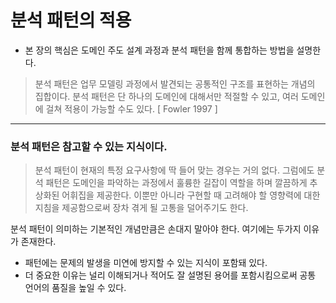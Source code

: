 # 분석 패턴의 적용
+ 본 장의 핵심은 도메인 주도 설계 과정과 분석 패턴을 함께 통합하는 방법을 설명한다.

> 분석 패턴은 업무 모델링 과정에서 발견되는 공통적인 구조를 표현하는 개념의 집합이다. 분석 패턴은 단 하나의 도메인에 대해서만 적절할 수 있고, 여러 도메인에 걸쳐 적용이 가능할 수도 있다.
> [ Fowler 1997 ]

---

### 분석 패턴은 참고할 수 있는 지식이다.

> 분석 패턴이 현재의 특정 요구사항에 딱 들어 맞는 경우는 거의 없다. 그럼에도 분석 패턴은 도메인을 파악하는 과정에서 훌륭한 길잡이 역할을 하며 깔끔하게 추상화된 어휘집을 제공한다.
이뿐만 아니라 구현할 때 고려해야 할 영향력에 대한 지침을 제공함으로써 장차 겪게 될 고통을 덜어주기도 한다.

분석 패턴이 의미하는 기본적인 개념만큼은 손대지 말아야 한다. 여기에는 두가지 이유가 존재한다.

+ 패턴에는 문제의 발생을 미연에 방지할 수 있는 지식이 포함돼 있다.
+ 더 중요한 이유는 널리 이해되거나 적어도 잘 설명된 용어를 포함시킴으로써 공통 언어의 품질을 높일 수 있다.



